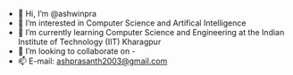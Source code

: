 - 👋 Hi, I’m @ashwinpra
- 👀 I’m interested in Computer Science and Artifical Intelligence  
- 🌱 I’m currently learning Computer Science and Engineering at the Indian Institute of Technology (IIT) Kharagpur
- 💞️ I’m looking to collaborate on -
- 📫 E-mail: ashprasanth2003@gmail.com

<!---
ashwinpra/ashwinpra is a ✨ special ✨ repository because its `README.md` (this file) appears on your GitHub profile.
You can click the Preview link to take a look at your changes.
--->
